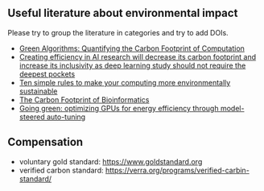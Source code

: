 ## Useful literature about environmental impact

Please try to group the literature in categories and try to add DOIs.

- [Green Algorithms: Quantifying the Carbon Footprint of Computation](https://doi.org/10.1002/advs.202100707)
- [Creating efficiency in AI research will decrease its carbon footprint and increase its inclusivity as deep learning study should not require the deepest pockets](https://doi.org/10.1145/3381831)
- [Ten simple rules to make your computing more environmentally sustainable](https://doi.org/10.1371/journal.pcbi.1009324)
- [The Carbon Footprint of Bioinformatics ](https://doi.org/10.1093/molbev/msac034)
- [Going green: optimizing GPUs for energy efficiency through model-steered auto-tuning](https://doi.org/10.1109/PMBS56514.2022.00010)

## Compensation

- voluntary gold standard: https://www.goldstandard.org
- verified carbon standard: https://verra.org/programs/verified-carbin-standard/
